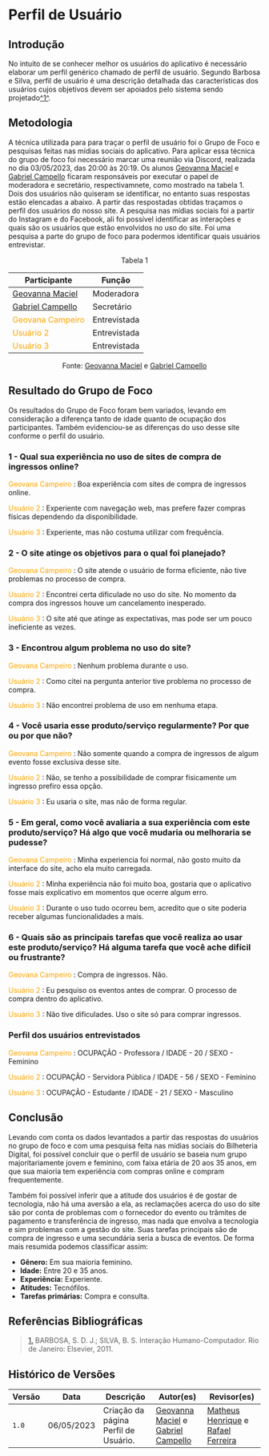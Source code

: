# Perfil de Usuário

## Introdução

No intuito de se conhecer melhor os usuários do aplicativo é necessário elaborar um perfil genérico chamado de perfil de usuário. Segundo Barbosa e Silva, perfil de usuário é uma descrição detalhada das características dos usuários cujos objetivos devem ser apoiados pelo sistema sendo projetado<a id="anchor_1" href="#REF1">^1^</a>.

## Metodologia

A técnica utilizada para para traçar o perfil de usuário foi o Grupo de Foco e pesquisas feitas nas mídias sociais do aplicativo. Para aplicar essa técnica do grupo de foco foi necessário marcar uma reunião via Discord, realizada no dia 03/05/2023, das 20:00 às 20:19. Os alunos [Geovanna Maciel](https://github.com/manuziny) e [Gabriel Campello](https://github.com/G16C) ficaram responsáveis por executar o papel de moderadora e secretário, respectivamnete, como mostrado na tabela 1. Dois dos usuários não quiseram se identificar, no entanto suas respostas estão elencadas a abaixo. A partir das respostadas obtidas traçamos o perfil dos usuários do nosso site. A pesquisa nas mídias sociais foi a partir do Instagram e do Facebook, ali foi possível identificar as interações e quais são os usuários que estão envolvidos no uso do site. Foi uma pesquisa a parte do grupo de foco para podermos identificar quais usuários entrevistar.

<center>

<p style="text-align: center;"> Tabela 1 </p>

| Participante                                            | Função       |
| ------------------------------------------------------- | ------------ |
| [Geovanna Maciel](https://github.com/manuziny)          | Moderadora   |
| [Gabriel Campello](https://github.com/G16C)             | Secretário   |
| <span style = "color: orange"> Geovana Campeiro </span> | Entrevistada |
| <span style = "color: orange"> Usuário 2 </span>        | Entrevistada |
| <span style = "color: orange"> Usuário 3 </span>        | Entrevistada |

Fonte: [Geovanna Maciel](https://github.com/manuziny) e [Gabriel Campello](https://github.com/G16C)

</center>

## Resultado do Grupo de Foco

Os resultados do Grupo de Foco foram bem variados, levando em consideração a diferença tanto de idade quanto de ocupação dos participantes. Também evidenciou-se as diferenças do uso desse site conforme o perfil do usuário.

### 1 - Qual sua experiência no uso de sites de compra de ingressos online?

<span style = "color: orange"> Geovana Campeiro </span>: Boa experiência com sites de compra de ingressos online.

<span style = "color: orange">Usuário 2 </span>: Experiente com navegação web, mas prefere fazer compras físicas dependendo da disponibilidade.

<span style = "color: orange">Usuário 3 </span>: Experiente, mas não costuma utilizar com frequência.

### 2 - O site atinge os objetivos para o qual foi planejado?

<span style = "color: orange"> Geovana Campeiro </span>: O site atende o usuário de forma eficiente, não tive problemas no processo de compra.

<span style = "color: orange">Usuário 2 </span>: Encontrei certa dificulade no uso do site. No momento da compra dos ingressos houve um cancelamento inesperado.

<span style = "color: orange">Usuário 3 </span>: O site até que atinge as expectativas, mas pode ser um pouco ineficiente as vezes.

### 3 - Encontrou algum problema no uso do site?

<span style = "color: orange"> Geovana Campeiro </span>: Nenhum problema durante o uso.

<span style = "color: orange">Usuário 2 </span>: Como citei na pergunta anterior tive problema no processo de compra.

<span style = "color: orange">Usuário 3 </span>: Não encontrei problema de uso em nenhuma etapa.

### 4 - Você usaria esse produto/serviço regularmente? Por que ou por que não?

<span style = "color: orange"> Geovana Campeiro </span>: Não somente quando a compra de ingressos de algum evento fosse exclusiva desse site.

<span style = "color: orange">Usuário 2 </span>: Não, se tenho a possibilidade de comprar fisicamente um ingresso prefiro essa opção.

<span style = "color: orange">Usuário 3 </span>: Eu usaria o site, mas não de forma regular.

### 5 - Em geral, como você avaliaria a sua experiência com este produto/serviço? Há algo que você mudaria ou melhoraria se pudesse?

<span style = "color: orange"> Geovana Campeiro </span>: Minha experiencia foi normal, não gosto muito da interface do site, acho ela muito carregada.

<span style = "color: orange">Usuário 2 </span>: Minha experiência não foi muito boa, gostaria que o aplicativo fosse mais explicativo em momentos que ocerre algum erro.

<span style = "color: orange">Usuário 3 </span>: Durante o uso tudo ocorreu bem, acredito que o site poderia receber algumas funcionalidades a mais.

### 6 - Quais são as principais tarefas que você realiza ao usar este produto/serviço? Há alguma tarefa que você ache difícil ou frustrante?

<span style = "color: orange"> Geovana Campeiro </span>: Compra de ingressos. Não.

<span style = "color: orange">Usuário 2 </span>: Eu pesquiso os eventos antes de comprar. O processo de compra dentro do aplicativo.

<span style = "color: orange">Usuário 3 </span>: Não tive dificulades. Uso o site só para comprar ingressos.

### Perfil dos usuários entrevistados

<span style = "color: orange"> Geovana Campeiro </span>: OCUPAÇÃO - Professora / IDADE - 20 / SEXO - Feminino

<span style = "color: orange">Usuário 2 </span>: OCUPAÇÃO - Servidora Pública / IDADE - 56 / SEXO - Feminino

<span style = "color: orange">Usuário 3 </span>: OCUPAÇÃO - Estudante / IDADE - 21 / SEXO - Masculino

## Conclusão

Levando com conta os dados levantados a partir das respostas do usuários no grupo de foco e com uma pesquisa feita nas mídias sociais do Bilheteria Digital, foi possível concluir que o perfil de usuário se baseia num grupo majoritariamente jovem e feminino, com faixa etária de 20 aos 35 anos, em que sua maioria tem experiência com compras online e compram frequentemente.

Também foi possível inferir que a atitude dos usuários é de gostar de tecnologia, não há uma aversão a ela, as reclamações acerca do uso do site são por conta de problemas com o fornecedor do evento ou trâmites de pagamento e transferência de ingresso, mas nada que envolva a tecnologia e sim problemas com a gestão do site. Suas tarefas principais são de compra de ingresso e uma secundária seria a busca de eventos. De forma mais resumida podemos classificar assim:

- **Gênero:** Em sua maioria feminino.
- **Idade:** Entre 20 e 35 anos.
- **Experiência:** Experiente.
- **Atitudes:** Tecnófilos.
- **Tarefas primárias:** Compra e consulta.

## Referências Bibliográficas

> <a id="REF1" href="#anchor_1">1.</a> BARBOSA, S. D. J.; SILVA, B. S. Interação Humano-Computador. Rio de Janeiro: Elsevier, 2011.

## Histórico de Versões

| Versão | Data       | Descrição                            | Autor(es)                                                                                    | Revisor(es)                                                                                         |
| ------ | ---------- | ------------------------------------ | -------------------------------------------------------------------------------------------- | --------------------------------------------------------------------------------------------------- |
| `1.0`  | 06/05/2023 | Criação da página Perfil de Usuário. | [Geovanna Maciel](https://github.com/manuziny) e [Gabriel Campello](https://github.com/G16C) | [Matheus Henrique](https://github.com/mathonaut) e [Rafael Ferreira](https://github.com/RafaelCLG0) |
